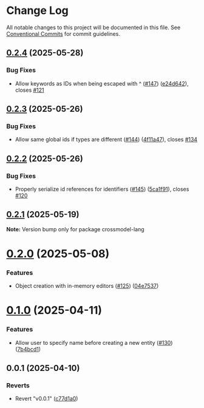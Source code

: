 # Change Log

All notable changes to this project will be documented in this file.
See [Conventional Commits](https://conventionalcommits.org) for commit guidelines.

## [0.2.4](https://github.com/crossbreezenl/crossmodel/compare/v0.2.3...v0.2.4) (2025-05-28)


### Bug Fixes

* Allow keywords as IDs when being escaped with ^ ([#147](https://github.com/crossbreezenl/crossmodel/issues/147)) ([e24d642](https://github.com/crossbreezenl/crossmodel/commit/e24d6429b2336fdcf97439c408c795c6485f3c0b)), closes [#121](https://github.com/crossbreezenl/crossmodel/issues/121)





## [0.2.3](https://github.com/crossbreezenl/crossmodel/compare/v0.2.2...v0.2.3) (2025-05-26)


### Bug Fixes

* Allow same global ids if types are different ([#144](https://github.com/crossbreezenl/crossmodel/issues/144)) ([4f11a47](https://github.com/crossbreezenl/crossmodel/commit/4f11a473d0d75bf2910c1fa2b6b3353e4f42b7fb)), closes [#134](https://github.com/crossbreezenl/crossmodel/issues/134)





## [0.2.2](https://github.com/crossbreezenl/crossmodel/compare/v0.2.1...v0.2.2) (2025-05-26)


### Bug Fixes

* Properly serialize id references for identifiers ([#145](https://github.com/crossbreezenl/crossmodel/issues/145)) ([5ca1f91](https://github.com/crossbreezenl/crossmodel/commit/5ca1f91eab681090ebe9e26a51169c3e81463339)), closes [#120](https://github.com/crossbreezenl/crossmodel/issues/120)





## [0.2.1](https://github.com/crossbreezenl/crossmodel/compare/v0.2.0...v0.2.1) (2025-05-19)

**Note:** Version bump only for package crossmodel-lang





# [0.2.0](https://github.com/crossbreezenl/crossmodel/compare/v0.1.1...v0.2.0) (2025-05-08)


### Features

* Object creation with in-memory editors ([#125](https://github.com/crossbreezenl/crossmodel/issues/125)) ([04e7537](https://github.com/crossbreezenl/crossmodel/commit/04e7537e388407651590254fb9a67507c0619dff))





# [0.1.0](https://github.com/crossbreezenl/crossmodel/compare/v0.0.1...v0.1.0) (2025-04-11)


### Features

* Allow user to specify name before creating a new entity ([#130](https://github.com/crossbreezenl/crossmodel/issues/130)) ([7b4bcd1](https://github.com/crossbreezenl/crossmodel/commit/7b4bcd1fe72a088e1c0e2d2a72cd3d97d092b1f1))





## 0.0.1 (2025-04-10)


### Reverts

* Revert "v0.0.1" ([c77d1a0](https://github.com/crossbreezenl/crossmodel/commit/c77d1a06fb83af8f95ae36e11c5d545bcd7a006b))
